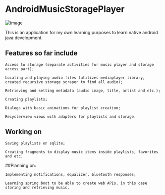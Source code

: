 # AndroidMusicStoragePlayer

![image](https://user-images.githubusercontent.com/116734709/206445172-432d523c-a51e-4076-a463-004d19f8ddf2.png)


This is an application for my own learning purposes to learn native android java development.

## Features so far include

  ```
  Access to storage (separate activities for music player and storage access part);
  ```
  ```
  Locating and playing audio files (utilizes mediaplayer library, created recursive storage scraper to find all audio);
  ```
  ```
  Retrieving and setting metadata (audio image, title, artist and etc.);
  ```
  ```
  Creating playlists;
  ```
  ```
  Dialogs with basic animations for playlist creation;
  ```
  ```
  Recyclerview views with adapters for playlists and storage.
  ```

## Working on

  ```
  Saving playlists on sqlite;
  ```
  ```
  Creating fragments to display music items inside playlists, favorites and etc.
  ```
  
 ##Planning on:
  ```
  Implementing notifications, equalizer, bluetooth responses;
  ```
  ```
  Learning spring boot to be able to create web APIs, in this case storing and retrieving music.
  ```
